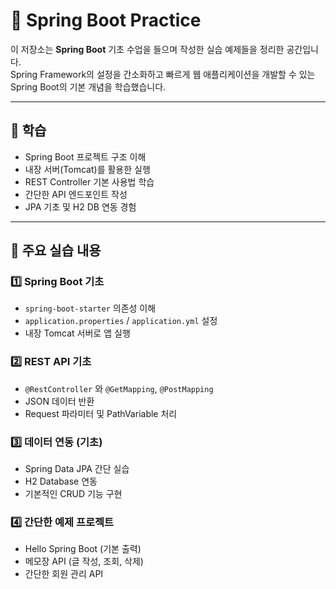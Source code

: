 # 🌱 Spring Boot Practice

이 저장소는 **Spring Boot** 기초 수업을 들으며 작성한 실습 예제들을 정리한 공간입니다.  
Spring Framework의 설정을 간소화하고 빠르게 웹 애플리케이션을 개발할 수 있는 Spring Boot의 기본 개념을 학습했습니다.  

---

## 📌 학습
- Spring Boot 프로젝트 구조 이해
- 내장 서버(Tomcat)를 활용한 실행
- REST Controller 기본 사용법 학습
- 간단한 API 엔드포인트 작성
- JPA 기초 및 H2 DB 연동 경험

---

## 📂 주요 실습 내용

### 1️⃣ Spring Boot 기초
- `spring-boot-starter` 의존성 이해
- `application.properties` / `application.yml` 설정
- 내장 Tomcat 서버로 앱 실행

### 2️⃣ REST API 기초
- `@RestController` 와 `@GetMapping`, `@PostMapping`
- JSON 데이터 반환
- Request 파라미터 및 PathVariable 처리

### 3️⃣ 데이터 연동 (기초)
- Spring Data JPA 간단 실습
- H2 Database 연동
- 기본적인 CRUD 기능 구현

### 4️⃣ 간단한 예제 프로젝트
- Hello Spring Boot (기본 출력)
- 메모장 API (글 작성, 조회, 삭제)
- 간단한 회원 관리 API
